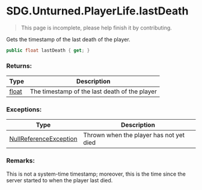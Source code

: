 # SDG.Unturned.PlayerLife.lastDeath

> This page is incomplete, please help finish it by contributing.

Gets the timestamp of the last death of the player.

```C#
public float lastDeath { get; }
```

### Returns:

Type | Description
------------ | -------------
[float](https://docs.microsoft.com/en-us/dotnet/api/system.single?view=netframework-3.5) | The timestamp of the last death of the player

### Exceptions:

Type | Description
------------ | -------------
[NullReferenceException](https://docs.microsoft.com/en-us/dotnet/api/system.nullreferenceexception?view=netframework-3.5) | Thrown when the player has not yet died

### Remarks:

This is not a system-time timestamp; moreover, this is the time since the server started to when the player last died.
